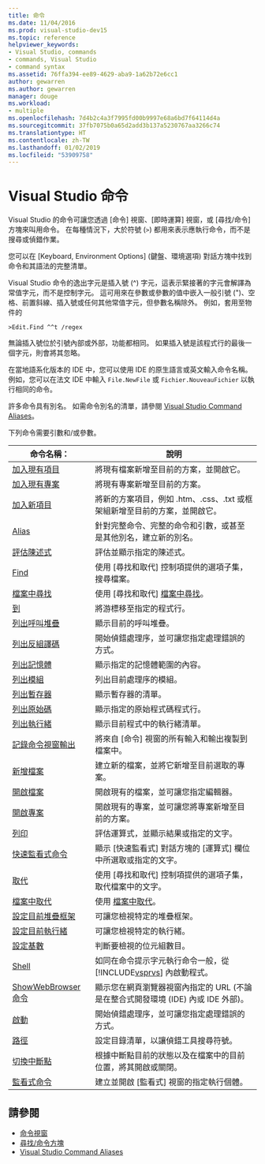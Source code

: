 ```yaml
---
title: 命令
ms.date: 11/04/2016
ms.prod: visual-studio-dev15
ms.topic: reference
helpviewer_keywords:
- Visual Studio, commands
- commands, Visual Studio
- command syntax
ms.assetid: 76ffa394-ee89-4629-aba9-1a62b72e6cc1
author: gewarren
ms.author: gewarren
manager: douge
ms.workload:
- multiple
ms.openlocfilehash: 7d4b2c4a3f7995fd00b9997e68a6bd7f64114d4a
ms.sourcegitcommit: 37fb7075b0a65d2add3b137a5230767aa3266c74
ms.translationtype: HT
ms.contentlocale: zh-TW
ms.lasthandoff: 01/02/2019
ms.locfileid: "53909758"
---
```

# <a name="visual-studio-commands"></a>Visual Studio 命令

Visual Studio 的命令可讓您透過 [命令]  視窗、[即時運算]  視窗，或 [尋找/命令]  方塊來叫用命令。 在每種情況下，大於符號 (`>`) 都用來表示應執行命令，而不是搜尋或偵錯作業。

您可以在 [Keyboard, Environment Options] (鍵盤、環境選項)  對話方塊中找到命令和其語法的完整清單。

Visual Studio 命令的逸出字元是插入號 (^) 字元，這表示緊接著的字元會解譯為常值字元，而不是控制字元。 這可用來在參數或參數的值中嵌入一般引號 (")、空格、前置斜線、插入號或任何其他常值字元，但參數名稱除外。 例如，套用至物件的

```
>Edit.Find ^^t /regex
```

無論插入號位於引號內部或外部，功能都相同。 如果插入號是該程式行的最後一個字元，則會將其忽略。

在當地語系化版本的 IDE 中，您可以使用 IDE 的原生語言或英文輸入命令名稱。 例如，您可以在法文 IDE 中輸入 `File.NewFile` 或 `Fichier.NouveauFichier` 以執行相同的命令。

許多命令具有別名。 如需命令別名的清單，請參閱 [Visual Studio Command Aliases](../../ide/reference/visual-studio-command-aliases.md)。

下列命令需要引數和/或參數。

| 命令名稱： | 說明 |
| - | - |
| [加入現有項目](../../ide/reference/add-existing-item-command.md) | 將現有檔案新增至目前的方案，並開啟它。 |
| [加入現有專案](../../ide/reference/add-existing-project-command.md) | 將現有專案新增至目前的方案。 |
| [加入新項目](../../ide/reference/add-new-item-command.md) | 將新的方案項目，例如 .htm、.css、.txt 或框架組新增至目前的方案，並開啟它。 |
| [Alias](../../ide/reference/alias-command.md) | 針對完整命令、完整的命令和引數，或甚至是其他別名，建立新的別名。 |
| [評估陳述式](../../ide/reference/evaluate-statement-command.md) | 評估並顯示指定的陳述式。 |
| [Find](../../ide/reference/find-command.md) | 使用 [尋找和取代]  控制項提供的選項子集，搜尋檔案。 |
| [檔案中尋找](../../ide/reference/find-in-files-command.md) | 使用 [尋找和取代] [檔案中尋找](../../ide/find-in-files.md)。 |
| [到](../../ide/reference/go-to-command.md) | 將游標移至指定的程式行。 |
| [列出呼叫堆疊](../../ide/reference/list-call-stack-command.md) | 顯示目前的呼叫堆疊。 |
| [列出反組譯碼](../../ide/reference/list-disassembly-command.md) | 開始偵錯處理序，並可讓您指定處理錯誤的方式。 |
| [列出記憶體](../../ide/reference/list-memory-command.md) | 顯示指定的記憶體範圍的內容。 |
| [列出模組](../../ide/reference/list-modules-command.md) | 列出目前處理序的模組。 |
| [列出暫存器](../../ide/reference/list-registers-command.md) | 顯示暫存器的清單。 |
| [列出原始碼](../../ide/reference/list-source-command.md) | 顯示指定的原始程式碼程式行。 |
| [列出執行緒](../../ide/reference/list-threads-command.md) | 顯示目前程式中的執行緒清單。 |
| [記錄命令視窗輸出](../../ide/reference/log-command-window-output-command.md) | 將來自 [命令] 視窗的所有輸入和輸出複製到檔案中。 |
| [新增檔案](../../ide/reference/new-file-command.md) | 建立新的檔案，並將它新增至目前選取的專案。 |
| [開啟檔案](../../ide/reference/open-file-command.md) | 開啟現有的檔案，並可讓您指定編輯器。 |
| [開啟專案](../../ide/reference/open-project-command.md) | 開啟現有的專案，並可讓您將專案新增至目前的方案。 |
| [列印](../../ide/reference/print-command.md) | 評估運算式，並顯示結果或指定的文字。 |
| [快速監看式命令](../../ide/reference/quick-watch-command.md) | 顯示 [快速監看式]  對話方塊的 [運算式]  欄位中所選取或指定的文字。 |
| [取代](../../ide/reference/replace-command.md) | 使用 [尋找和取代]  控制項提供的選項子集，取代檔案中的文字。 |
| [檔案中取代](../../ide/reference/replace-in-files-command.md) | 使用 [檔案中取代](../../ide/replace-in-files.md)。 |
| [設定目前堆疊框架](../../ide/reference/set-current-stack-frame-command.md) | 可讓您檢視特定的堆疊框架。 |
| [設定目前執行緒](../../ide/reference/set-current-thread-command.md) | 可讓您檢視特定的執行緒。 |
| [設定基數](../../ide/reference/set-radix-command.md) | 判斷要檢視的位元組數目。 |
| [Shell](../../ide/reference/shell-command.md) | 如同在命令提示字元執行命令一般，從 [!INCLUDE[vsprvs](../../code-quality/includes/vsprvs_md.md)] 內啟動程式。 |
| [ShowWebBrowser 命令](../../ide/reference/showwebbrowser-command.md) | 顯示您在網頁瀏覽器視窗內指定的 URL (不論是在整合式開發環境 (IDE) 內或 IDE 外部)。 |
| [啟動](../../ide/reference/start-command.md) | 開始偵錯處理序，並可讓您指定處理錯誤的方式。 |
| [路徑](../../ide/reference/symbol-path-command.md) | 設定目錄清單，以讓偵錯工具搜尋符號。 |
| [切換中斷點](../../ide/reference/toggle-breakpoint-command.md) | 根據中斷點目前的狀態以及在檔案中的目前位置，將其開啟或關閉。 |
| [監看式命令](../../ide/reference/watch-command.md) | 建立並開啟 [監看式]  視窗的指定執行個體。 |

## <a name="see-also"></a>請參閱

- [命令視窗](../../ide/reference/command-window.md)
- [尋找/命令方塊](../../ide/find-command-box.md)
- [Visual Studio Command Aliases](../../ide/reference/visual-studio-command-aliases.md)